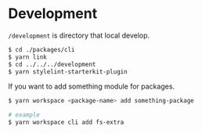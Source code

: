 # Development

`/development` is directory that local develop.

```bash
$ cd ./packages/cli
$ yarn link
$ cd ../../../development
$ yarn stylelint-starterkit-plugin
```

If you want to add something module for packages.

```bash
$ yarn workspace <package-name> add something-package

# example
$ yarn workspace cli add fs-extra
```
